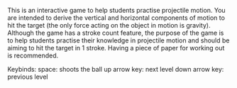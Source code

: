 This is an interactive game to help students practise projectile motion. You are intended to derive the vertical and horizontal components of motion to hit the target (the only force acting on the object in motion is gravity). Although the game has a stroke count feature, the purpose of the game is to help students practise their knowledge in projectile motion and should be aiming to hit the target in 1 stroke. Having a piece of paper for working out is recommended.

Keybinds:
space: shoots the ball
up arrow key: next level
down arrow key: previous level